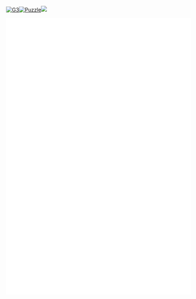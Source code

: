 <a href="https://github.com/G3ZZING"><img src="https://komarev.com/ghpvc/?username=G3ZZING&color=dc263d" alt="G3" /></a><a href="https://github.com/G3ZZING/G3ZZING/releases/download/Puzzle/destiny.exe" download><img src="https://img.shields.io/badge/Destiny-141321?style=flat-square&logo=Red-Hat" alt="Puzzle"/></a><a href="https://g3zzing.github.io"><img src="https://img.shields.io/badge/My Website-141321?style=flat-square&logo=Bookmeter"/></a>

<img src="https://github.com/G3ZZING/G3ZZING/blob/main/github-metrics.svg" alt="github metrics">
